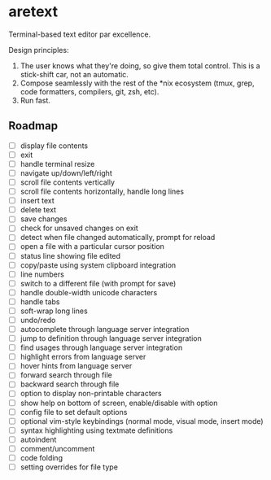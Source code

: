 # aretext
Terminal-based text editor par excellence.

Design principles:

1. The user knows what they're doing, so give them total control.  This is a stick-shift car, not an automatic.
2. Compose seamlessly with the rest of the \*nix ecosystem (tmux, grep, code formatters, compilers, git, zsh, etc).
3. Run fast.



## Roadmap

- [ ] display file contents
- [ ] exit
- [ ] handle terminal resize
- [ ] navigate up/down/left/right
- [ ] scroll file contents vertically
- [ ] scroll file contents horizontally, handle long lines
- [ ] insert text
- [ ] delete text
- [ ] save changes
- [ ] check for unsaved changes on exit
- [ ] detect when file changed automatically, prompt for reload
- [ ] open a file with a particular cursor position
- [ ] status line showing file edited
- [ ] copy/paste using system clipboard integration
- [ ] line numbers
- [ ] switch to a different file (with prompt for save)
- [ ] handle double-width unicode characters
- [ ] handle tabs
- [ ] soft-wrap long lines
- [ ] undo/redo
- [ ] autocomplete through language server integration
- [ ] jump to definition through language server integration
- [ ] find usages through language server integration
- [ ] highlight errors from language server
- [ ] hover hints from language server
- [ ] forward search through file
- [ ] backward search through file
- [ ] option to display non-printable characters
- [ ] show help on bottom of screen, enable/disable with option
- [ ] config file to set default options
- [ ] optional vim-style keybindings (normal mode, visual mode, insert mode)
- [ ] syntax highlighting using textmate definitions
- [ ] autoindent
- [ ] comment/uncomment
- [ ] code folding
- [ ] setting overrides for file type
